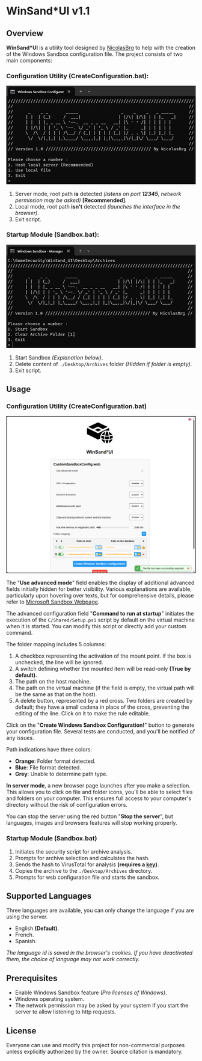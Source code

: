 # WinSand*UI v1.1
## Overview
**WinSand*UI** is a utility tool designed by [NicolasBrg](https://github.com/NicolasBrg) to help with the creation of the Windows Sandbox configuration file. The project consists of two main components:

### Configuration Utility (CreateConfiguration.bat):
![BatchDos script for creation configuration](./Ressources/screen_1.png)
1. Server mode, root path **is** detected *(listens on port **12345**, network permission may be asked)* **[Recommended]**.
2. Local mode, root path **isn't** detected *(launches the interface in the browser)*.
3. Exit script.

### Startup Module (Sandbox.bat):
![BatchDos script for starting configuration](./Ressources/screen_2.png)
1. Start Sandbox *(Explanation below)*.
2. Delete content of `./Desktop/Archives` folder *(Hidden if folder is empty)*.
3. Exit script.

## Usage
### Configuration Utility (CreateConfiguration.bat)
![Web based user interface](./Ressources/screen_3.png)

The "**Use advanced mode**" field enables the display of additional advanced fields initially hidden for better visibility. Various explanations are available, particularly upon hovering over texts, but for comprehensive details, please refer to [Microsoft Sandbox Webpage](https://learn.microsoft.com/en-us/windows/security/application-security/application-isolation/windows-sandbox/windows-sandbox-overview).

The advanced configuration field "**Command to run at startup**" initiates the execution of the ``C/Shared/Setup.ps1`` script by default on the virtual machine when it is started. You can modify this script or directly add your custom command.

The folder mapping includes 5 columns:
1. A checkbox representing the activation of the mount point. If the box is unchecked, the line will be ignored.
2. A switch defining whether the mounted item will be read-only **(True by default)**.
3. The path on the host machine.
4. The path on the virtual machine (if the field is empty, the virtual path will be the same as that on the host).
5. A delete button, represented by a red cross. Two folders are created by default; they have a small cadena in place of the cross, preventing the editing of the line. Click on it to make the rule editable.

Click on the "**Create Windows Sandbox Configuration!**" button to generate your configuration file. Several tests are conducted, and you'll be notified of any issues.

Path indications have three colors:
- **Orange**: Folder format detected.
- **Blue**: File format detected.
- **Grey**: Unable to determine path type.

**In server mode**, a new browser page launches after you make a selection. This allows you to click on file and folder icons, you'll be able to select files and folders on your computer. This ensures full access to your computer's directory without the risk of configuration errors.

You can stop the server using the red button "**Stop the server**", but languages, images and browsers features will stop working properly.

### Startup Module (Sandbox.bat)
1. Initiates the security script for archive analysis.
2. Prompts for archive selection and calculates the hash.
3. Sends the hash to VirusTotal for analysis **(requires a [key](https://www.virustotal.com/gui/sign-in))**.
4. Copies the archive to the `./Desktop/Archives` directory.
5. Prompts for wsb configuration file and starts the sandbox.


## Supported Languages
Three languages are available, you can only change the language if you are using the server.
- English **(Default)**.
- French.
- Spanish.

*The language id is saved in the browser's cookies. If you have deactivated them, the choice of language may not work correctly.*

## Prerequisites
- Enable Windows Sandbox feature *(Pro licenses of Windows)*.
- Windows operating system.
- The network permission may be asked by your system if you start the server to allow listening to http requests. 


## License
Everyone can use and modify this project for non-commercial purposes unless explicitly authorized by the owner. Source citation is mandatory.